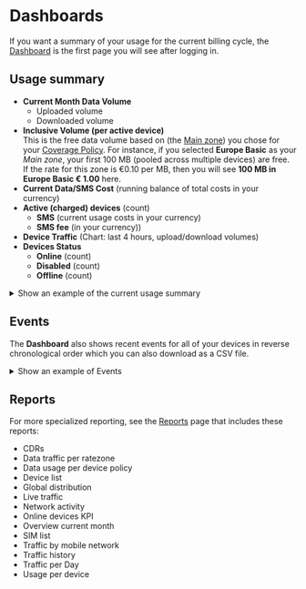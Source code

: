 # Dashboards

If you want a summary of your usage for the current billing cycle, the [Dashboard](https://portal.emnify.com/) is the first page you will see after logging in.

## Usage summary 

- **Current Month Data Volume**
  - Uploaded volume
  - Downloaded volume
- **Inclusive Volume (per active device)**  
  This is the free data volume based on (the [Main zone](sims-and-devices/device-group-policies#zones)) you chose for your [Coverage Policy](sims-and-devices/device-group-policies#coverage-policies).
  For instance, if you selected **Europe Basic** as your *Main zone*, your first 100 MB (pooled across multiple devices) are free.
  If the rate for this zone is €0.10 per MB, then you will see **100 MB in Europe Basic € 1.00** here.
- **Current Data/SMS Cost** (running balance of total costs in your currency)
- **Active (charged) devices** (count)
  - **SMS** (current usage costs in your currency)
  - **SMS fee** (in your currency))
- **Device Traffic** (Chart: last 4 hours, upload/download volumes)
- **Devices Status**
  - **Online** (count)
  - **Disabled** (count)
  - **Offline** (count)

<details>
  <summary>Show an example of the current usage summary</summary>
  <img
    src={require('./assets/dashboard-usage.png').default}
    style={{width:695}}
    alt=""
  />
</details>

## Events

The **Dashboard** also shows recent events for all of your devices in reverse chronological order which you can also download as a CSV file.

<details>
  <summary>Show an example of Events</summary>
  <img
    src={require('./assets/dashboard-events.png').default}
    alt=""
  />
</details>

## Reports

For more specialized reporting, see the [Reports](https://portal.emnify.com/reports/default) page that includes these reports:

- CDRs
- Data traffic per ratezone
- Data usage per device policy
- Device list
- Global distribution
- Live traffic
- Network activity
- Online devices KPI
- Overview current month
- SIM list
- Traffic by mobile network
- Traffic history
- Traffic per Day
- Usage per device